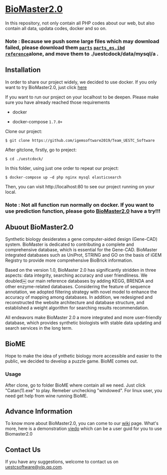 # [BioMaster2.0](http://bio.biomaster-uestc.com/public/index.php/main/home)

In this repository, not only contain all PHP codes about our web, but also contain all data, updata codes, docker and so on.

### Note : Because we push some large files which may download failed, please download them [`parts`](https://github.com/igemsoftware2019/Team_UESTC_Software/raw/master/uestcdock/data/mysql/a/parts.ibd)   [`parts_es.ibd`](https://github.com/igemsoftware2019/Team_UESTC_Software/raw/master/uestcdock/data/mysql/a/parts_es.ibd)   [`reference`](https://github.com/igemsoftware2019/Team_UESTC_Software/raw/master/uestcdock/data/mysql/a/reference.ibd)alone, and move them to ./uestcdock/data/mysql/a .


## Installation

In order to share our project widely, we decided to use docker. If you only want to try BioMaster2.0, just click [here](http://bio.biomaster-uestc.com/public/index.php/main/home)

If you want to run our project on your localhost to be deepen. Please make sure you have already reached those requirements

* docker 

* docker-compose `1.7.0+` 

Clone our project:


    $ git clone https://github.com/igemsoftware2019/Team_UESTC_Software

After gitclone, firstly, go to preject:


    $ cd ./uestcdock/

In this folder, using just one order to repeat our project:


    $ docker-compose up –d php nginx mysql elasticsearch

Then, you can visit http://localhost:80 to see our project running on your local.

### Note : Not all function run normally on docker. If you want to use prediction function, please goto [BioMaster2.0](http://bio.biomaster-uestc.com/public/index.php/main/home) have a try!!!


## Abuout BioMaster2.0

Synthetic biology desiderates a gene computer-aided design (Gene-CAD) system. BioMaster is dedicated to contributing a complete and comprehensive database, which is essential for the Gene-CAD. BioMaster integrated databases such as UniProt, STRING and GO on the basis of iGEM Registry to provide more comprehensive BioBrick information. 

Based on the version 1.0, BioMaster 2.0 has significantly stridden in three aspects: data integrity, searching accuracy and user friendliness. We doubled￼ our main reference databases by adding KEGG, BRENDA and other enzyme-related databases. Considering the feature of sequence annotation, we adopted filtering strategy with novel model to enhance the accuracy of mapping among databases. In addition, we redesigned and reconstructed the website architecture and database structure, and established a weight algorithm for searching results recommendation. 

All endeavors make BioMaster 2.0 a more integrated and more user-friendly database, which provides synthetic biologists with stable data updating and search services in the long term.

## BioME

Hope to make the idea of ynthetic biology more accessible and easier to the public, we decided to develop a puzzle game. BioME comes out.
 
### Usage
After clone, go to folder BioME where contain all we need. Just click "Catan(1).exe" to play. Remeber unchecking "windowed".
For linux user, you need get help from wine running BioME.

## Advance Information
To know more about BioMaster2.0, you can come to our [wiki](https://2019.igem.org/Team:UESTC-Software) page. What's more, here is a demonstration [viedo](https://2019.igem.org/Team:UESTC-Software/Demonstrate) which can be a user guid for you to use Biomaster2.0

## Contact Us
If you have any suggestions, welcome to contact us on uestcsoftware@vip.qq.com.
